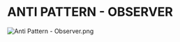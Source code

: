 # ANTI PATTERN - OBSERVER

![Anti Pattern - Observer.png](..%2F..%2F..%2F..%2F..%2F..%2F..%2F..%2F..%2F..%2F..%2FAnti%20Pattern%20-%20Observer.png)